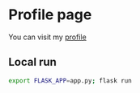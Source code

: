 # Profile page

You can visit my [profile](https://elnxl.github.io/)

## Local run

```bash
export FLASK_APP=app.py; flask run
```
